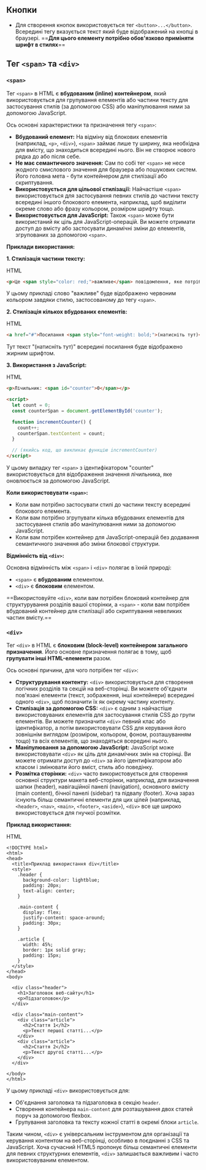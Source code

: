 ## Кнопки 

- Для створення кнопок використовується тег `<button>...</button>`. Всередині тегу вказується текст який буде відображений на кнопці в браузері. ==**Для цього елементу потрібно обов'язково приміняти шрифт в стилях**==

## Тег `<span>` та `<div>`

### `<span>`
Тег `<span>` в HTML є **вбудованим (inline) контейнером**, який використовується для групування елементів або частини тексту для застосування стилів (за допомогою CSS) або маніпулювання ними за допомогою JavaScript.

Ось основні характеристики та призначення тегу `<span>`:

- **Вбудований елемент:** На відміну від блокових елементів (наприклад, `<p>`, `<div>`), `<span>` займає лише ту ширину, яка необхідна для вмісту, що знаходиться всередині нього. Він не створює нового рядка до або після себе.
- **Не має семантичного значення:** Сам по собі тег `<span>` не несе жодного смислового значення для браузера або пошукових систем. Його головна мета - бути контейнером для стилізації або скриптування.
- **Використовується для цільової стилізації:** Найчастіше `<span>` використовується для застосування певних стилів до частини тексту всередині іншого блокового елемента, наприклад, щоб виділити окреме слово або фразу кольором, розміром шрифту тощо.
- **Використовується для JavaScript:** Також `<span>` може бути використаний як ціль для JavaScript-операцій. Ви можете отримати доступ до вмісту або застосувати динамічні зміни до елементів, згрупованих за допомогою `<span>`.

**Приклади використання:**

**1. Стилізація частини тексту:**

HTML

```html
<p>Це <span style="color: red;">важливе</span> повідомлення, яке потрібно прочитати.</p>
```

У цьому прикладі слово "важливе" буде відображено червоним кольором завдяки стилю, застосованому до тегу `<span>`.

**2. Стилізація кількох вбудованих елементів:**

HTML

```html
<a href="#">Посилання <span style="font-weight: bold;">(натисніть тут)</span></a>
```

Тут текст "(натисніть тут)" всередині посилання буде відображено жирним шрифтом.

**3. Використання з JavaScript:**

HTML

```html
<p>Лічильник: <span id="counter">0</span></p>

<script>
  let count = 0;
  const counterSpan = document.getElementById('counter');

  function incrementCounter() {
    count++;
    counterSpan.textContent = count;
  }

  // (якийсь код, що викликає функцію incrementCounter)
</script>
```

У цьому випадку тег `<span>` з ідентифікатором "counter" використовується для відображення значення лічильника, яке оновлюється за допомогою JavaScript.

**Коли використовувати `<span>`:**

- Коли вам потрібно застосувати стилі до частини тексту всередині блокового елемента.
- Коли вам потрібно згрупувати кілька вбудованих елементів для застосування стилів або маніпулювання ними за допомогою JavaScript.
- Коли вам потрібен контейнер для JavaScript-операцій без додавання семантичного значення або зміни блокової структури.

**Відмінність від `<div>`:**

Основна відмінність між `<span>` і `<div>` полягає в їхній природі:

- `<span>` є **вбудованим** елементом.
- `<div>` є **блоковим** елементом.

==Використовуйте `<div>`, коли вам потрібен блоковий контейнер для структурування розділів вашої сторінки, а `<span>` - коли вам потрібен вбудований контейнер для стилізації або скриптування невеликих частин вмісту.==


### `<div>`

Тег `<div>` в HTML є **блоковим (block-level) контейнером загального призначення**. Його основне призначення полягає в тому, щоб **групувати інші HTML-елементи** разом.

Ось основні причини, для чого потрібен тег `<div>`:

- **Структурування контенту:** `<div>` використовується для створення логічних розділів та секцій на веб-сторінці. Ви можете об'єднати пов'язані елементи (текст, зображення, інші контейнери) всередині одного `<div>`, щоб позначити їх як окрему частину контенту.
- **Стилізація за допомогою CSS:** `<div>` є одним з найчастіше використовуваних елементів для застосування стилів CSS до групи елементів. Ви можете призначити `<div>` певний клас або ідентифікатор, а потім використовувати CSS для керування його зовнішнім виглядом (розміром, кольором, фоном, розташуванням тощо) та всіх елементів, що знаходяться всередині нього.
- **Маніпулювання за допомогою JavaScript:** JavaScript може використовувати `<div>` як ціль для динамічних змін на сторінці. Ви можете отримати доступ до `<div>` за його ідентифікатором або класом і змінювати його вміст, стиль або поведінку.
- **Розмітка сторінки:** `<div>` часто використовується для створення основної структури макета веб-сторінки, наприклад, для визначення шапки (header), навігаційної панелі (navigation), основного вмісту (main content), бічної панелі (sidebar) та підвалу (footer). Хоча зараз існують більш семантичні елементи для цих цілей (наприклад, `<header>`, `<nav>`, `<main>`, `<footer>`, `<aside>`), `<div>` все ще широко використовується для гнучкої розмітки.

**Приклад використання:**

HTML

```
<!DOCTYPE html>
<html>
<head>
  <title>Приклад використання div</title>
  <style>
    .header {
      background-color: lightblue;
      padding: 20px;
      text-align: center;
    }

    .main-content {
      display: flex;
      justify-content: space-around;
      padding: 30px;
    }

    .article {
      width: 45%;
      border: 1px solid gray;
      padding: 15px;
    }
  </style>
</head>
<body>

  <div class="header">
    <h1>Заголовок веб-сайту</h1>
    <p>Підзаголовок</p>
  </div>

  <div class="main-content">
    <div class="article">
      <h2>Стаття 1</h2>
      <p>Текст першої статті...</p>
    </div>
    <div class="article">
      <h2>Стаття 2</h2>
      <p>Текст другої статті...</p>
    </div>
  </div>

</body>
</html>
```

У цьому прикладі `<div>` використовується для:

- Об'єднання заголовка та підзаголовка в секцію `header`.
- Створення контейнера `main-content` для розташування двох статей поруч за допомогою flexbox.
- Групування заголовка та тексту кожної статті в окремі блоки `article`.

Таким чином, `<div>` є універсальним інструментом для організації та керування контентом на веб-сторінці, особливо в поєднанні з CSS та JavaScript. Хоча сучасний HTML5 пропонує більш семантичні елементи для певних структурних елементів, `<div>` залишається важливим і часто використовуваним елементом.